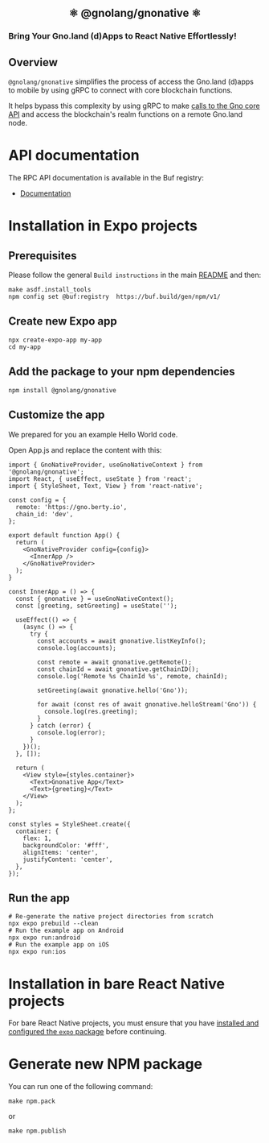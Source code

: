 <h2 align="center">⚛️ @gnolang/gnonative ⚛️</h2>

### Bring Your Gno.land (d)Apps to React Native Effortlessly!

## Overview

`@gnolang/gnonative` simplifies the process of access the Gno.land (d)apps to mobile by using gRPC to connect with core blockchain functions.

It helps bypass this complexity by using gRPC to make [calls to the Gno core API](https://buf.build/gnolang/gnonative/docs/main:land.gno.gnonative.v1) and access the blockchain's realm functions on a remote Gno.land node.

# API documentation

The RPC API documentation is available in the Buf registry:

- [Documentation](https://buf.build/gnolang/gnonative/docs/main:land.gno.gnonative.v1)

# Installation in Expo projects

## Prerequisites

Please follow the general `Build instructions` in the main
[README](https://github.com/gnolang/gnonative/blob/main/README.md) and then:

```console
make asdf.install_tools
npm config set @buf:registry  https://buf.build/gen/npm/v1/
```

## Create new Expo app

```
npx create-expo-app my-app
cd my-app
```

## Add the package to your npm dependencies

```
npm install @gnolang/gnonative
```

## Customize the app

We prepared for you an example Hello World code.

Open App.js and replace the content with this:

```tsx
import { GnoNativeProvider, useGnoNativeContext } from '@gnolang/gnonative';
import React, { useEffect, useState } from 'react';
import { StyleSheet, Text, View } from 'react-native';

const config = {
  remote: 'https://gno.berty.io',
  chain_id: 'dev',
};

export default function App() {
  return (
    <GnoNativeProvider config={config}>
      <InnerApp />
    </GnoNativeProvider>
  );
}

const InnerApp = () => {
  const { gnonative } = useGnoNativeContext();
  const [greeting, setGreeting] = useState('');

  useEffect(() => {
    (async () => {
      try {
        const accounts = await gnonative.listKeyInfo();
        console.log(accounts);

        const remote = await gnonative.getRemote();
        const chainId = await gnonative.getChainID();
        console.log('Remote %s ChainId %s', remote, chainId);

        setGreeting(await gnonative.hello('Gno'));

        for await (const res of await gnonative.helloStream('Gno')) {
          console.log(res.greeting);
        }
      } catch (error) {
        console.log(error);
      }
    })();
  }, []);

  return (
    <View style={styles.container}>
      <Text>Gnonative App</Text>
      <Text>{greeting}</Text>
    </View>
  );
};

const styles = StyleSheet.create({
  container: {
    flex: 1,
    backgroundColor: '#fff',
    alignItems: 'center',
    justifyContent: 'center',
  },
});
```

## Run the app

```
# Re-generate the native project directories from scratch
npx expo prebuild --clean
# Run the example app on Android
npx expo run:android
# Run the example app on iOS
npx expo run:ios
```

# Installation in bare React Native projects

For bare React Native projects, you must ensure that you have
[installed and configured the `expo` package](https://docs.expo.dev/bare/installing-expo-modules/)
before continuing.

# Generate new NPM package

You can run one of the following command:

```shell
make npm.pack
```

or

```shell
make npm.publish
```
